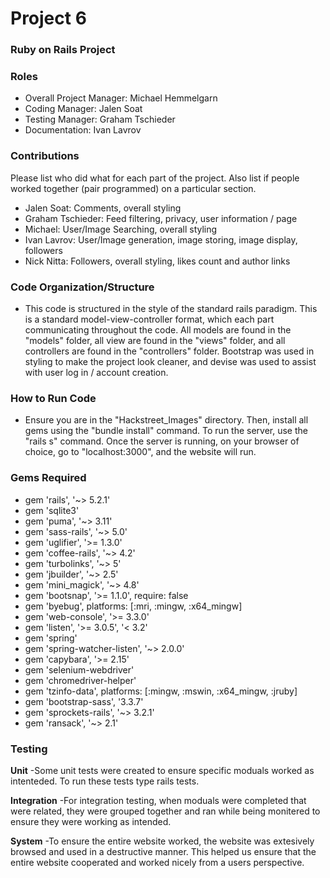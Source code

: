 # Project 6
### Ruby on Rails Project

### Roles
* Overall Project Manager: Michael Hemmelgarn
* Coding Manager: Jalen Soat
* Testing Manager: Graham Tschieder
* Documentation: Ivan Lavrov

### Contributions
Please list who did what for each part of the project.
Also list if people worked together (pair programmed) on a particular section.
- Jalen Soat: Comments, overall styling
- Graham Tschieder: Feed filtering, privacy, user information / page
- Michael: User/Image Searching, overall styling
- Ivan Lavrov: User/Image generation, image storing, image display, followers
- Nick Nitta: Followers, overall styling, likes count and author links

### Code Organization/Structure
- This code is structured in the style of the standard rails paradigm. This is a standard model-view-controller format, which each part communicating throughout the code. All models are found in the "models" folder, all view are found in the "views" folder, and all controllers are found in the "controllers" folder. Bootstrap was used in styling to make the project look cleaner, and devise was used to assist with user log in / account creation.  

### How to Run Code
- Ensure you are in the "Hackstreet_Images" directory. Then, install all gems using the "bundle install" command. To run the server, use the "rails s" command. Once the server is running, on your browser of choice, go to "localhost:3000", and the website will run.

### Gems Required
- gem 'rails', '~> 5.2.1'
- gem 'sqlite3'
- gem 'puma', '~> 3.11'
- gem 'sass-rails', '~> 5.0'
- gem 'uglifier', '>= 1.3.0'
- gem 'coffee-rails', '~> 4.2'
- gem 'turbolinks', '~> 5'
- gem 'jbuilder', '~> 2.5'
- gem 'mini_magick', '~> 4.8'
- gem 'bootsnap', '>= 1.1.0', require: false
- gem 'byebug', platforms: [:mri, :mingw, :x64_mingw]
- gem 'web-console', '>= 3.3.0'
- gem 'listen', '>= 3.0.5', '< 3.2'
- gem 'spring'
- gem 'spring-watcher-listen', '~> 2.0.0'
- gem 'capybara', '>= 2.15'
- gem 'selenium-webdriver'
- gem 'chromedriver-helper'
- gem 'tzinfo-data', platforms: [:mingw, :mswin, :x64_mingw, :jruby]
- gem 'bootstrap-sass', '3.3.7'
- gem 'sprockets-rails', '~> 3.2.1'
- gem 'ransack', '~> 2.1'

### Testing
**Unit**
  -Some unit tests were created to ensure specific moduals worked as intenteded. To run these tests type rails tests.
  
**Integration**
  -For integration testing, when moduals were completed that were related, they were grouped together and ran while being
  monitered to ensure they were working as intended.
  
**System**
  -To ensure the entire website worked, the website was extesively browsed and used in a destructive manner. This helped us
  ensure that the entire website cooperated and worked nicely from a users perspective.
